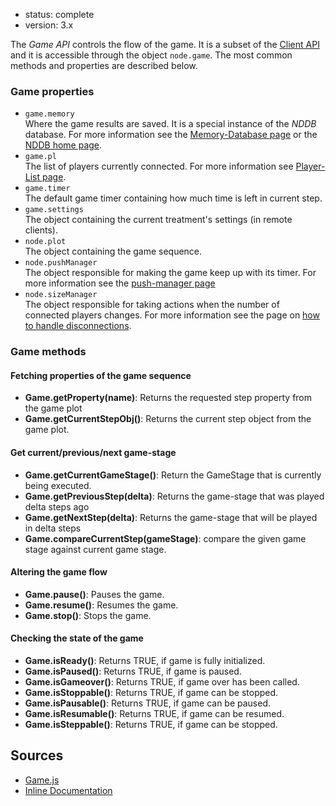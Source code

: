 - status: complete
- version: 3.x

The _Game API_ controls the flow of the game. It is a subset of the
[Client API](Client-API-v3) and it is accessible through the object
`node.game`. The most common methods and properties are described
below.

### Game properties

- `game.memory`<br>
   Where the game results are saved. It is a special
   instance of the _NDDB_ database. For more information see the
   [Memory-Database page](Memory-Database-v3) or the
   [NDDB home page](http://nodegame.github.com/NDDB/).
- `game.pl`<br>
   The list of players currently connected. For more information see
   [Player-List page](PlayerList-v3).
- `game.timer`<br>
   The default game timer containing how much time is left in current step.
- `game.settings`<br>
   The object containing the current treatment's settings (in remote clients).
- `node.plot`<br>
   The object containing the game sequence.
- `node.pushManager`<br>
   The object responsible for making the game keep up with its
   timer. For more information see the [push-manager page](Push-Manager-v3)
- `node.sizeManager`<br>
   The object responsible for taking actions when the number of
   connected players changes. For more information see the page on 
   [how to handle disconnections](Handling-Disconnections-v3).

### Game methods

#### Fetching properties of the game sequence

- **Game.getProperty(name)**: Returns the requested step property from
    the game plot
- **Game.getCurrentStepObj()**: Returns the current step object from
    the game plot.
    
#### Get current/previous/next game-stage

- **Game.getCurrentGameStage()**: Return the GameStage that is
    currently being executed.
- **Game.getPreviousStep(delta)**: Returns the game-stage that was
    played delta steps ago
- **Game.getNextStep(delta)**: Returns the game-stage that will be
    played in delta steps
- **Game.compareCurrentStep(gameStage)**: compare the given game stage
    against current game stage.

#### Altering the game flow

- **Game.pause()**: Pauses the game.
- **Game.resume()**: Resumes the game.
- **Game.stop()**: Stops the game.

#### Checking the state of the game

- **Game.isReady()**: Returns TRUE, if game is fully initialized.
- **Game.isPaused()**: Returns TRUE, if game is paused.
- **Game.isGameover()**: Returns TRUE, if game over has been called.
- **Game.isStoppable()**: Returns TRUE, if game can be stopped.
- **Game.isPausable()**: Returns TRUE, if game can be paused.
- **Game.isResumable()**: Returns TRUE, if game can be resumed.
- **Game.isSteppable()**: Returns TRUE, if game can be stopped.


## Sources

* [Game.js](https://github.com/nodeGame/nodegame-client/blob/master/lib/core/Game.js)
* [Inline Documentation](http://nodegame.github.io/nodegame-client/docs/lib/core/Game.js.htm)
